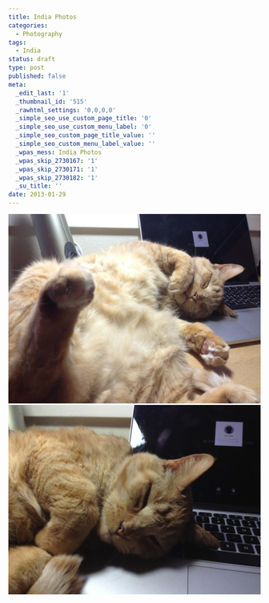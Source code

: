 ```yaml
---
title: India Photos
categories:
  - Photography
tags:
  - India
status: draft
type: post
published: false
meta:
  _edit_last: '1'
  _thumbnail_id: '515'
  _rawhtml_settings: '0,0,0,0'
  _simple_seo_use_custom_page_title: '0'
  _simple_seo_use_custom_menu_label: '0'
  _simple_seo_custom_page_title_value: ''
  _simple_seo_custom_menu_label_value: ''
  _wpas_mess: India Photos
  _wpas_skip_2730167: '1'
  _wpas_skip_2730171: '1'
  _wpas_skip_2730182: '1'
  _su_title: ''
date: 2013-01-29
---
```

![](india-photo-1.jpg)
![](india-photo-2.jpg)

